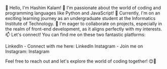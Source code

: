 👋 Hello, I'm Hashim Kalam!
👀 I'm passionate about the world of coding and programming languages like Python and JavaScript!
🌱 Currently, I'm on an exciting learning journey as an undergraduate student at the Informatics Institute of Technology.
💞️ I'm eager to collaborate on projects, especially in the realm of front-end development, as it aligns perfectly with my interests.
📫 Let's connect! You can find me on these two fantastic platforms:

LinkedIn - Connect with me here: LinkedIn
Instagram - Join me on Instagram: Instagram

Feel free to reach out and let's explore the world of coding together! 😊🚀
<!---
hashimkalam/hashimkalam is a ✨ special ✨ repository because its `README.md` (this file) appears on your GitHub profile.
You can click the Preview link to take a look at your changes.
--->
